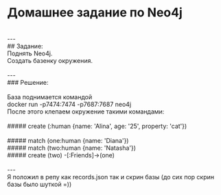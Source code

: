 # Домашнее задание по Neo4j 
<br/>
---
<br/>
## Задание:
<br/>
Поднять Neo4j.<br/>
Создать базенку окружения.<br/>
<br/>
---
<br/>
### Решение:<br/>
<br/>
База поднимается командой <br/>
docker run -p7474:7474 -p7687:7687 neo4j <br/>
После этого клепаем окружение такими командами: <br/>
<br/>
##### create (:human {name: 'Alina', age: '25', property: 'cat'}) <br/>
<br/>
##### match (one:human {name: 'Diana'})<br/>
##### match (two:human {name: 'Natasha'})<br/>
##### create (two) -[:Friends]->(one)<br/>
<br/>
---
<br/>
Я положил в репу как records.json так и скрин базы (до сих пор скрин базы было шуткой =))<br/>
<br/>
